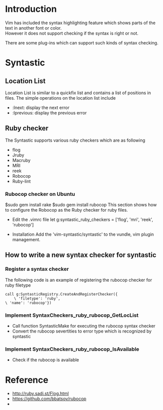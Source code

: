 # Introduction  #
Vim has included the syntax highlighting feature which shows parts of the text in another font or color.  
However it does not support checking if the syntax is right or not. 

There are some plug-ins which can support such kinds of syntax checking. 

# Syntastic #

## Location List ##
Location List is similar to a quickfix list and contains a list of positions in files. 
The simple operations on the location list include
* :lnext: display the next error 
* :lprevious: display the previous error 



## Ruby checker ##
The Syntastic supports various ruby checkers which are as following
+ flog  
+ Jruby 
+ Macruby
+ MRI
+ reek
+ Robocop
+ Ruby-lint

### Rubocop checker on Ubuntu  ###
$sudo gem install rake
$sudo gem install rubocop 
This section shows how to configure the Robocop as the Ruby checker for ruby files. 

+ Edit the .vimrc file 
let g:syntastic_ruby_checkers  =  ['flog', 'mri',  'reek', 'rubocop']



+ Installation 
Add the 'vim-syntastic/syntastic' to the vundle, vim plugin management. 

## How to write a new syntax checker for syntastic ##
### Register a syntax checker  ###
The following code is an example of registering the rubocop checker for ruby filetype
```vim
call g:SyntasticRegistry.CreateAndRegisterChecker({
    \ 'filetype': 'ruby',
\ 'name': 'rubocop'})
```
### Implement SyntaxCheckers_ruby_rubocop_GetLocList  ###
+ Call function SyntasticMake for executing the rubocop syntax checker 
+ Convert the rubocop severtities to error type which is recognized by syntastic 

### Implement SyntaxCheckers_ruby_rubocop_IsAvailable ###
+ Check if the rubocop is available 


# Reference #
+ http://ruby.sadi.st/Flog.html
+ https://github.com/bbatsov/rubocop
+  
 




